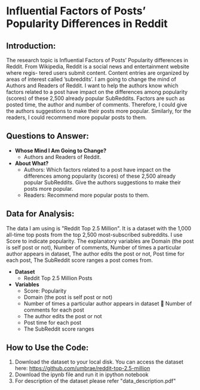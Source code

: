 Influential Factors of Posts’ Popularity Differences in Reddit
=======

Introduction:
----
The research topic is Influential Factors of Posts’ Popularity differences in Reddit. From Wikipedia, Reddit is a social news and entertainment website where regis- tered users submit content. Content entries are organized by areas of interest called ’subreddits’. I am going to change the mind of Authors and Readers of Reddit. I want to help the authors know which factors related to a post have impact on the differences among popularity (scores) of these 2,500 already popular SubReddits. Factors are such as posted time, the author and number of comments. Therefore, I could give the authors suggestions to make their posts more popular. Similarly, for the readers, I could recommend more popular posts to them.

Questions to Answer:
----
* <strong>Whose Mind I Am Going to Change? </strong>
    - Authors and Readers of Reddit.
* <strong>About What? </strong>
    - Authors: Which factors related to a post have impact on the differences among popularity (scores) of these 2,500 already popular SubReddits. Give the authors suggestions to make their posts more popular.
    - Readers: Recommend more popular posts to them. 

Data for Analysis:
----
The data I am using is "Reddit Top 2.5 Million". It is a dataset with the 1,000 all-time top posts from the top 2,500 most-subscribed subreddits. I use Score to indicate popularity. The explanatory variables are Domain (the post is self post or not), Number of comments, Number of times a particular author appears in dataset, The author edits the post or not, Post time for each post, The SubReddit score ranges a post comes from.

* <strong>Dataset</strong>
    - Reddit Top 2.5 Million Posts
* <strong>Variables</strong>
    - Score: Popularity
    - Domain (the post is self post or not)
    - Number of times a particular author appears in dataset  Number of comments for each post
    - The author edits the post or not
    - Post time for each post
    - The SubReddit score ranges

How to Use the Code:
----
1. Download the dataset to your local disk. You can access the dataset here: https://github.com/umbrae/reddit-top-2.5-million
2. Download the ipynb file and run it in ipython notebook
3. For description of the dataset please refer "data_description.pdf"
